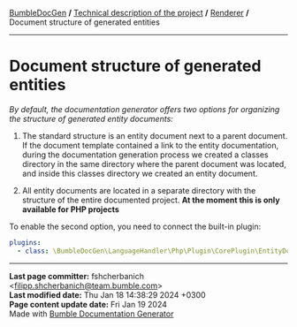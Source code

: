 [BumbleDocGen](../../README.md) **/**
[Technical description of the project](../readme.md) **/**
[Renderer](readme.md) **/**
Document structure of generated entities

---


# Document structure of generated entities

*By default, the documentation generator offers two options for organizing the structure of generated entity documents:*

1) The standard structure is an entity document next to a parent document. If the document template contained
a link to the entity documentation, during the documentation generation process we created a classes directory
in the same directory where the parent document was located, and inside this classes directory we created an entity document.

2) All entity documents are located in a separate directory with the structure of the entire documented project. **At the moment this is only available for PHP projects**

To enable the second option, you need to connect the built-in plugin:
```yaml
plugins:
  - class: \BumbleDocGen\LanguageHandler\Php\Plugin\CorePlugin\EntityDocUnifiedPlace\EntityDocUnifiedPlacePlugin
```


---

**Last page committer:** fshcherbanich &lt;filipp.shcherbanich@team.bumble.com&gt;<br>**Last modified date:**   Thu Jan 18 14:38:29 2024 +0300<br>**Page content update date:** Fri Jan 19 2024<br>Made with [Bumble Documentation Generator](https://github.com/bumble-tech/bumble-doc-gen/blob/master/docs/README.md)